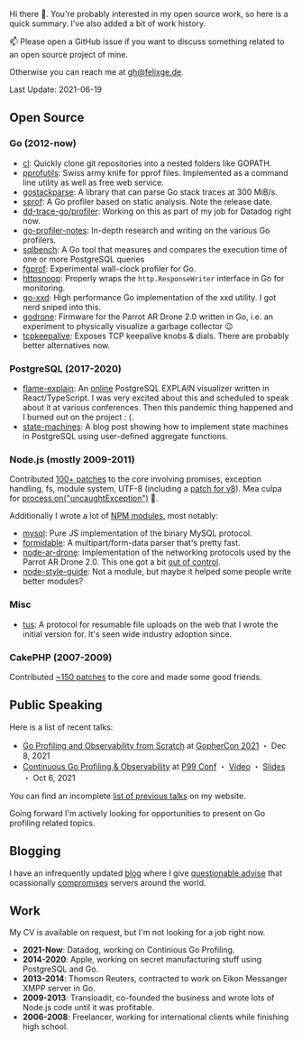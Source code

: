 Hi there 👋. You're probably interested in my open source work, so here is a quick summary. I've also added a bit of work history.

📫 Please open a GitHub issue if you want to discuss something related to an open source project of mine. 

Otherwise you can reach me at gh@felixge.de.

Last Update: 2021-06-19

## Open Source

### Go (2012-now)

- [cl](https://github.com/felixge/cl): Quickly clone git repositories into a nested folders like GOPATH.
- [pprofutils](https://github.com/felixge/pprofutils): Swiss army knife for pprof files. Implemented as a command line utility as well as free web service.
- [gostackparse](https://github.com/DataDog/gostackparse): A library that can parse Go stack traces at 300 MiB/s.
- [sprof](https://github.com/felixge/sprof): A Go profiler based on static analysis. Note the release date.
- [dd-trace-go/profiler](https://github.com/DataDog/dd-trace-go/tree/v1/profiler): Working on this as part of my job for Datadog right now.
- [go-profiler-notes](https://github.com/felixge/go-profiler-notes): In-depth research and writing on the various Go profilers.
- [sqlbench](https://github.com/felixge/sqlbench): A Go tool that measures and compares the execution time of one or more PostgreSQL queries
- [fgprof](https://github.com/felixge/fgprof): Experimental wall-clock profiler for Go.
- [httpsnoop](https://github.com/felixge/httpsnoop): Properly wraps the `http.ResponseWriter` interface in Go for monitoring.
- [go-xxd](https://github.com/felixge/go-xxd): High performance Go implementation of the xxd utility. I got nerd sniped into this.
- [godrone](https://github.com/felixge/godrone): Firmware for the Parrot AR Drone 2.0 written in Go, i.e. an experiment to physically visualize a garbage collector 😉
- [tcpkeepalive](https://github.com/felixge/tcpkeepalive): Exposes TCP keepalive knobs & dials. There are probably better alternatives now.

### PostgreSQL (2017-2020)

- [flame-explain](https://github.com/felixge/flame-explain): An [online](https://flame-explain.com/) PostgreSQL EXPLAIN visualizer written in React/TypeScript. I was very excited about this and scheduled to speak about it at various conferences. Then this pandemic thing happened and I burned out on the project : (.
- [state-machines](https://felixge.de/2017/07/27/implementing-state-machines-in-postgresql/): A blog post showing how to implement state machines in PostgreSQL using user-defined aggregate functions.

### Node.js (mostly 2009-2011)

Contributed [100+ patches](https://github.com/nodejs/node/commits?author=felixge) to the core involving promises, exception handling, fs, module system, UTF-8 (including a [patch for v8](https://codereview.chromium.org/121173009/)). Mea culpa for [process.on("uncaughtException")](https://github.com/nodejs/node/commit/2b252acea47af3ebeac3d7e68277f015667264cc) 🙈.

Additionally I wrote a lot of [NPM modules](https://www.npmjs.com/~felixge), most notably:

- [mysql](https://github.com/mysqljs/mysql): Pure JS implementation of the binary MySQL protocol.
- [formidable](https://github.com/node-formidable/formidable): A multipart/form-data parser that's pretty fast.
- [node-ar-drone](https://github.com/felixge/node-ar-drone): Implementation of the networking protocols used by the Parrot AR Drone 2.0. This one got a bit [out of control](http://www.nodecopter.com/).
- [node-style-guide](https://github.com/felixge/node-style-guide): Not a module, but maybe it helped some people write better modules?

### Misc

- [tus](https://tus.io/): A protocol for resumable file uploads on the web that I wrote the initial version for. It's seen wide industry adoption since.

### CakePHP (2007-2009)

Contributed [~150 patches](https://github.com/cakephp/cakephp/commits?author=felixge) to the core and made some good friends.

## Public Speaking

Here is a list of recent talks:

- [Go Profiling and Observability from Scratch](https://www.gophercon.com/agenda/session/596212) at [GopherCon 2021](https://www.gophercon.com/) ・ Dec 8, 2021
- [Continuous Go Profiling & Observability](https://www.p99conf.io/session/continuous-go-profiling-observability/) at [P99 Conf](https://www.p99conf.io/) ・ [Video](https://www.youtube.com/watch?v=KiMxhKIKd5c) ・ [Slides](https://docs.google.com/presentation/d/1edVkJemsUoShHpApD227SztJxojQh3fKH3fhAA8ASrk/edit?usp=sharing) ・ Oct 6, 2021

You can find an incomplete [list of previous talks](https://felixge.de/#speaking) on my website.

Going forward I'm actively looking for opportunities to present on Go profiling related topics.

## Blogging

I have an infrequently updated [blog](https://felixge.de/#blog) where I give [questionable advise](https://felixge.de/2013/03/11/the-pull-request-hack/) that ocassionally [compromises](https://gist.github.com/felixge/024827e7f09048d7bee2ad7c397e6ace) servers around the world.

## Work

My CV is available on request, but I'm not looking for a job right now.

- **2021-Now**: Datadog, working on Continious Go Profiling.
- **2014-2020**: Apple, working on secret manufacturing stuff using PostgreSQL and Go.
- **2013-2014**: Thomson Reuters, contracted to work on Eikon Messanger XMPP server in Go.
- **2009-2013**: Transloadit, co-founded the business and wrote lots of Node.js code until it was profitable.
- **2006-2008**: Freelancer, working for international clients while finishing high school.
